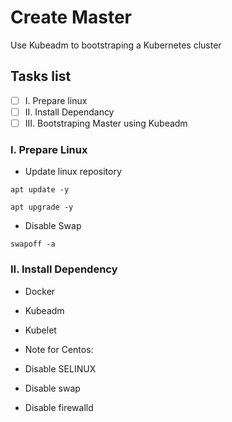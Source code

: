 # Create Master
Use Kubeadm to bootstraping a Kubernetes cluster

## Tasks list
- [ ] I. Prepare linux
- [ ] II. Install Dependancy
- [ ] III. Bootstraping Master using Kubeadm

### I. Prepare Linux

- Update linux repository
```
apt update -y
```
```
apt upgrade -y
```
- Disable Swap
```
swapoff -a
```

### II. Install Dependency

- Docker
- Kubeadm
- Kubelet

- Note for Centos:

- Disable SELINUX
- Disable swap
- Disable firewalld
